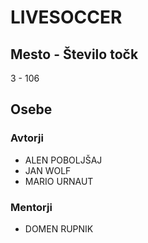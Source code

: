 # LIVESOCCER
## Mesto - Število točk
3 - 106
## Osebe
### Avtorji
 * ALEN POBOLJŠAJ
 * JAN WOLF
 * MARIO URNAUT
### Mentorji
 * DOMEN RUPNIK